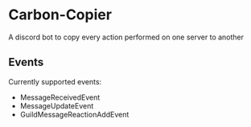 # Carbon-Copier
A discord bot to copy every action performed on one server to another

## Events
Currently supported events:
* MessageReceivedEvent
* MessageUpdateEvent
* GuildMessageReactionAddEvent